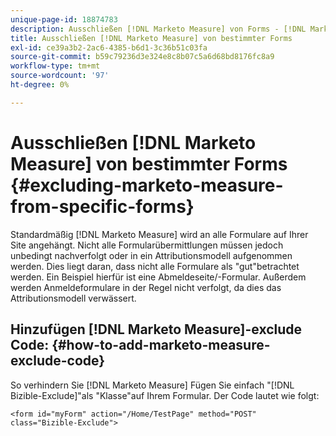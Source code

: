 ```yaml
---
unique-page-id: 18874783
description: Ausschließen [!DNL Marketo Measure] von Forms - [!DNL Marketo Measure] - Produktdokumentation
title: Ausschließen [!DNL Marketo Measure] von bestimmter Forms
exl-id: ce39a3b2-2ac6-4385-b6d1-3c36b51c03fa
source-git-commit: b59c79236d3e324e8c8b07c5a6d68bd8176fc8a9
workflow-type: tm+mt
source-wordcount: '97'
ht-degree: 0%

---
```


# Ausschließen [!DNL Marketo Measure] von bestimmter Forms {#excluding-marketo-measure-from-specific-forms}

Standardmäßig [!DNL Marketo Measure] wird an alle Formulare auf Ihrer Site angehängt. Nicht alle Formularübermittlungen müssen jedoch unbedingt nachverfolgt oder in ein Attributionsmodell aufgenommen werden. Dies liegt daran, dass nicht alle Formulare als &quot;gut&quot;betrachtet werden. Ein Beispiel hierfür ist eine Abmeldeseite/-Formular. Außerdem werden Anmeldeformulare in der Regel nicht verfolgt, da dies das Attributionsmodell verwässert.

## Hinzufügen [!DNL Marketo Measure]-exclude Code:  {#how-to-add-marketo-measure-exclude-code}

So verhindern Sie [!DNL Marketo Measure] Fügen Sie einfach &quot;[!DNL Bizible-Exclude]&quot;als &quot;Klasse&quot;auf Ihrem Formular. Der Code lautet wie folgt:

`<form id="myForm" action="/Home/TestPage" method="POST" class="Bizible-Exclude">`
